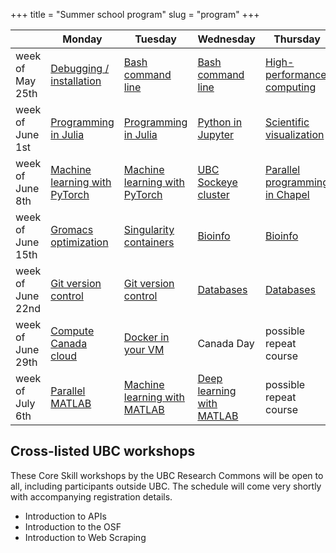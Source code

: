 +++
title = "Summer school program"
slug = "program"
+++

| | Monday | Tuesday | Wednesday | Thursday | Friday |
| -- | -- | -- | -- | -- | -- |
week of May 25th | [Debugging / installation](../debug) | [Bash command line](../bash-menu) | [Bash command line](../bash-menu) | [High-performance computing](../hpc-menu) | [High-performance computing](../hpc-menu) |
week of June 1st | [Programming in Julia](../julia) | [Programming in Julia](../julia) | [Python in Jupyter](../jupyter) | [Scientific visualization](../vis-menu) | [Scientific visualization](../vis-menu) |
week of June 8th | [Machine learning with PyTorch](../ml) | [Machine learning with PyTorch](../ml) | [UBC Sockeye cluster](../sockeye) | [Parallel programming in Chapel](../chapel-menu) | [Parallel programming in Chapel](../chapel-menu) |
week of June 15th | [Gromacs optimization](../gromacs) | [Singularity containers](../singularity) | [Bioinfo](../bioinfo) | [Bioinfo](../bioinfo) | [Bioinfo](../bioinfo) |
week of June 22nd | [Git version control](../git) | [Git version control](../git) | [Databases](../databases) | [Databases](../databases) | - |
week of June 29th | [Compute Canada cloud](../cloud) | [Docker in your VM](../docker) | Canada Day | possible repeat course | possible repeat course |
week of July 6th | [Parallel MATLAB](../matlab) | [Machine learning with MATLAB](../matlab) | [Deep learning with MATLAB](../matlab) | possible repeat course | possible repeat course |

## Cross-listed UBC workshops

These Core Skill workshops by the UBC Research Commons will be open to all, including participants
outside UBC. The schedule will come very shortly with accompanying registration details.

- Introduction to APIs
- Introduction to the OSF
- Introduction to Web Scraping

<!-- [Instructor notes](../instructor) -->

<!--   - perhaps get in touch with Phil Richardson (he gave them out last year) -->

<!-- Site courses: -->
<!-- - 'Gromacs and NAMD code optimization' by Olivier Fisette -->
<!-- - 'Intro to Sockeye cluster' by Roman Baranowski -->
<!-- - 'CC cloud' by Venkat Mahadevan -->
<!-- - 'Docker in your VM' by Jacob Boschee -->
<!-- - 'Introduction to databases on Cedar' by Wolfgang Richter -->
<!-- - 'Software Installation' by Ali Kerrache -->
<!-- - 'Virtual Machines in CC cloud' by Grigory Shamov -->
<!-- - 'Singularity' by Grigory Shamov -->

<!-- Third-party courses: -->
<!-- - GPU-related by NVIDIA -->
<!-- - Amazon's Cloud -->
<!-- - Bioinformatics session by Phillip Richmond, Matthew Douglas, Brian McConeghy -->
<!-- - 'MATLAB Parallel Computing', tentatively by Sam Marshalik -->
<!-- - 'Practical Applications of Deep Learning with MATLAB', tentatively by Reece Teramoto -->
<!-- - 'Jupyter Notebooks' by Ian Allison -->
